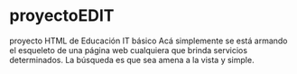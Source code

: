 # proyectoEDIT
proyecto HTML de Educación IT básico
Acá simplemente se está armando el esqueleto de una página web cualquiera que brinda servicios determinados. La búsqueda es que sea amena a la vista y simple.
